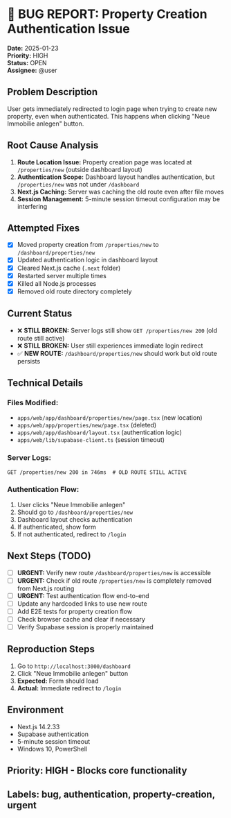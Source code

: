 # 🐛 **BUG REPORT: Property Creation Authentication Issue**

**Date:** 2025-01-23  
**Priority:** HIGH  
**Status:** OPEN  
**Assignee:** @user  

## **Problem Description**
User gets immediately redirected to login page when trying to create new property, even when authenticated. This happens when clicking "Neue Immobilie anlegen" button.

## **Root Cause Analysis**
1. **Route Location Issue:** Property creation page was located at `/properties/new` (outside dashboard layout)
2. **Authentication Scope:** Dashboard layout handles authentication, but `/properties/new` was not under `/dashboard`
3. **Next.js Caching:** Server was caching the old route even after file moves
4. **Session Management:** 5-minute session timeout configuration may be interfering

## **Attempted Fixes**
- [x] Moved property creation from `/properties/new` to `/dashboard/properties/new`
- [x] Updated authentication logic in dashboard layout
- [x] Cleared Next.js cache (`.next` folder)
- [x] Restarted server multiple times
- [x] Killed all Node.js processes
- [x] Removed old route directory completely

## **Current Status**
- ❌ **STILL BROKEN:** Server logs still show `GET /properties/new 200` (old route still active)
- ❌ **STILL BROKEN:** User still experiences immediate login redirect
- ✅ **NEW ROUTE:** `/dashboard/properties/new` should work but old route persists

## **Technical Details**

### **Files Modified:**
- `apps/web/app/dashboard/properties/new/page.tsx` (new location)
- `apps/web/app/properties/new/page.tsx` (deleted)
- `apps/web/app/dashboard/layout.tsx` (authentication logic)
- `apps/web/lib/supabase-client.ts` (session timeout)

### **Server Logs:**
```
GET /properties/new 200 in 746ms  # OLD ROUTE STILL ACTIVE
```

### **Authentication Flow:**
1. User clicks "Neue Immobilie anlegen"
2. Should go to `/dashboard/properties/new`
3. Dashboard layout checks authentication
4. If authenticated, show form
5. If not authenticated, redirect to `/login`

## **Next Steps (TODO)**
- [ ] **URGENT:** Verify new route `/dashboard/properties/new` is accessible
- [ ] **URGENT:** Check if old route `/properties/new` is completely removed from Next.js routing
- [ ] **URGENT:** Test authentication flow end-to-end
- [ ] Update any hardcoded links to use new route
- [ ] Add E2E tests for property creation flow
- [ ] Check browser cache and clear if necessary
- [ ] Verify Supabase session is properly maintained

## **Reproduction Steps**
1. Go to `http://localhost:3000/dashboard`
2. Click "Neue Immobilie anlegen" button
3. **Expected:** Form should load
4. **Actual:** Immediate redirect to `/login`

## **Environment**
- Next.js 14.2.33
- Supabase authentication
- 5-minute session timeout
- Windows 10, PowerShell

## **Priority:** HIGH - Blocks core functionality
## **Labels:** bug, authentication, property-creation, urgent


